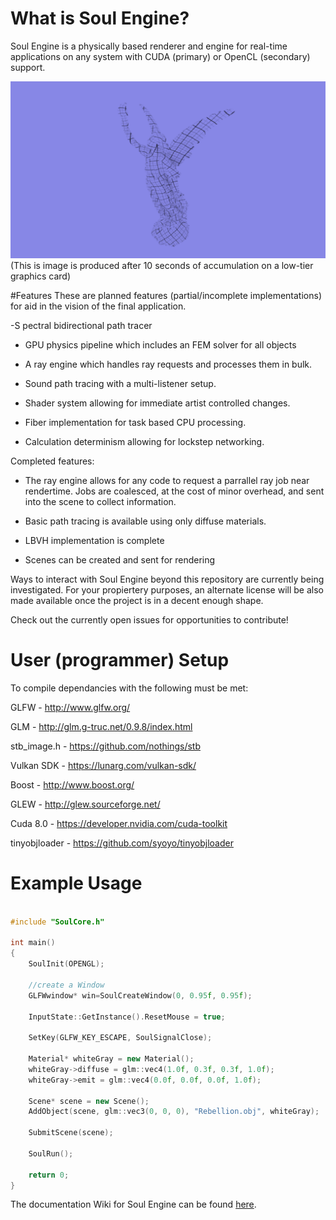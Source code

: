# What is Soul Engine?
Soul Engine is a physically based renderer and engine for real-time applications on any 
system with CUDA (primary) or OpenCL (secondary) support. 

![Stanford's Lucy Model](StanfordLucy.png)
(This is image is produced after 10 seconds of accumulation on a low-tier graphics card)

#Features
These are planned features (partial/incomplete implementations) for aid in the vision of the final application.

  -S pectral bidirectional path tracer
  
  - GPU physics pipeline which includes an FEM solver for all objects
  
  - A ray engine which handles ray requests and processes them in bulk.
  
  - Sound path tracing with a multi-listener setup.
  
  - Shader system allowing for immediate artist controlled changes.
  
  - Fiber implementation for task based CPU processing.
  
  - Calculation determinism allowing for lockstep networking.
  
Completed features:

  - The ray engine allows for any code to request a parrallel ray job near rendertime. Jobs are coalesced, at the cost of minor overhead, and sent into the scene to collect information. 
  
  - Basic path tracing is available using only diffuse materials.
  
  - LBVH implementation is complete
  
  - Scenes can be created and sent for rendering

Ways to interact with Soul Engine beyond this repository are currently being investigated.
For your propiertery purposes, an alternate license will be also made available once the project is in a decent enough shape.

Check out the currently open issues for opportunities to contribute!

# User (programmer) Setup
To compile dependancies with the following must be met:

  GLFW          - http://www.glfw.org/
  
  GLM           - http://glm.g-truc.net/0.9.8/index.html
  
  stb_image.h   - https://github.com/nothings/stb
  
  Vulkan SDK    - https://lunarg.com/vulkan-sdk/
  
  Boost         - http://www.boost.org/
  
  GLEW          - http://glew.sourceforge.net/ 
  
  Cuda 8.0      - https://developer.nvidia.com/cuda-toolkit
  
  tinyobjloader - https://github.com/syoyo/tinyobjloader
  
# Example Usage

```c++

#include "SoulCore.h"

int main()
{
	SoulInit(OPENGL);

	//create a Window
	GLFWwindow* win=SoulCreateWindow(0, 0.95f, 0.95f);

	InputState::GetInstance().ResetMouse = true;

	SetKey(GLFW_KEY_ESCAPE, SoulSignalClose);

	Material* whiteGray = new Material();
	whiteGray->diffuse = glm::vec4(1.0f, 0.3f, 0.3f, 1.0f);
	whiteGray->emit = glm::vec4(0.0f, 0.0f, 0.0f, 1.0f);

	Scene* scene = new Scene();
	AddObject(scene, glm::vec3(0, 0, 0), "Rebellion.obj", whiteGray);

	SubmitScene(scene);

	SoulRun();

	return 0;
}
```

The documentation Wiki for Soul Engine can be found [here](https://github.com/Behemyth/Soul-Engine/wiki/Documentation).
